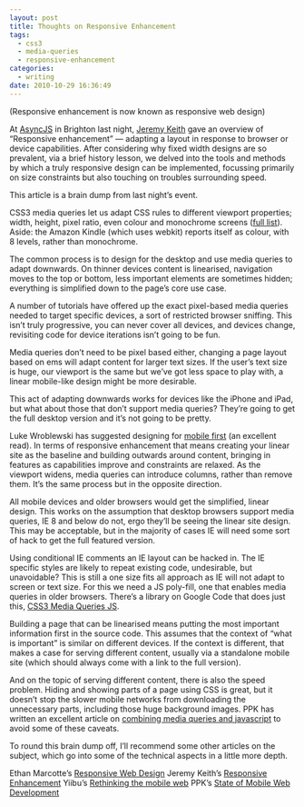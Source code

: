 ```yaml
---
layout: post
title: Thoughts on Responsive Enhancement
tags:
  - css3
  - media-queries
  - responsive-enhancement
categories:
  - writing
date: 2010-10-29 16:36:49
---
```


(Responsive enhancement is now known as responsive web design)

At [AsyncJS](https://asyncjs.com/) in Brighton last night, [Jeremy Keith](https://adactio.com/journal/1700/) gave an overview of “Responsive enhancement” — adapting a layout in response to browser or device capabilities. After considering why fixed width designs are so prevalent, via a brief history lesson, we delved into the tools and methods by which a truly responsive design can be implemented, focussing primarily on size constraints but also touching on troubles surrounding speed.

This article is a brain dump from last night’s event.

CSS3 media queries let us adapt CSS rules to different viewport properties; width, height, pixel ratio, even colour and monochrome screens ([full list](https://www.w3.org/TR/css3-mediaqueries/#contents)). Aside: the Amazon Kindle (which uses webkit) reports itself as colour, with 8 levels, rather than monochrome.

The common process is to design for the desktop and use media queries to adapt downwards. On thinner devices content is linearised, navigation moves to the top or bottom, less important elements are sometimes hidden; everything is simplified down to the page’s core use case.

A number of tutorials have offered up the exact pixel-based media queries needed to target specific devices, a sort of restricted browser sniffing. This isn’t truly progressive, you can never cover all devices, and devices change, revisiting code for device iterations isn’t going to be fun.

Media queries don’t need to be pixel based either, changing a page layout based on ems will adapt content for larger text sizes. If the user’s text size is huge, our viewport is the same but we’ve got less space to play with, a linear mobile-like design might be more desirable.

This act of adapting downwards works for devices like the iPhone and iPad, but what about those that don’t support media queries? They’re going to get the full desktop version and it’s not going to be pretty.

Luke Wroblewski has suggested designing for [mobile first](http://www.lukew.com/ff/entry.asp?933) (an excellent read). In terms of responsive enhancement that means creating your linear site as the baseline and building outwards around content, bringing in features as capabilities improve and constraints are relaxed. As the viewport widens, media queries can introduce columns, rather than remove them. It’s the same process but in the opposite direction.

All mobile devices and older browsers would get the simplified, linear design. This works on the assumption that desktop browsers support media queries, IE 8 and below do not, ergo they’ll be seeing the linear site design. This may be acceptable, but in the majority of cases IE will need some sort of hack to get the full featured version.

Using conditional IE comments an IE layout can be hacked in. The IE specific styles are likely to repeat existing code, undesirable, but unavoidable? This is still a one size fits all approach as IE will not adapt to screen or text size. For this we need a JS poly-fill, one that enables media queries in older browsers. There’s a library on Google Code that does just this, [CSS3 Media Queries JS](https://code.google.com/p/css3-mediaqueries-js/).

Building a page that can be linearised means putting the most important information first in the source code. This assumes that the context of “what is important” is similar on different devices. If the context is different, that makes a case for serving different content, usually via a standalone mobile site (which should always come with a link to the full version).

And on the topic of serving different content, there is also the speed problem. Hiding and showing parts of a page using CSS is great, but it doesn’t stop the slower mobile networks from downloading the unnecessary parts, including those huge background images. PPK has written an excellent article on [combining media queries and javascript](http://www.quirksmode.org/blog/archives/2010/08/combining_media.html) to avoid some of these caveats.

To round this brain dump off, I’ll recommend some other articles on the subject, which go into some of the technical aspects in a little more depth.

Ethan Marcotte’s [Responsive Web Design](http://www.alistapart.com/articles/responsive-web-design/)
Jeremy Keith’s [Responsive Enhancement](https://adactio.com/journal/1700/)
Yiibu’s [Rethinking the mobile web](http://yiibu.com/articles/rethinking-the-mobile-web/)
PPK’s [State of Mobile Web Development](http://www.quirksmode.org/blog/archives/2010/09/state_of_mobile.html)
